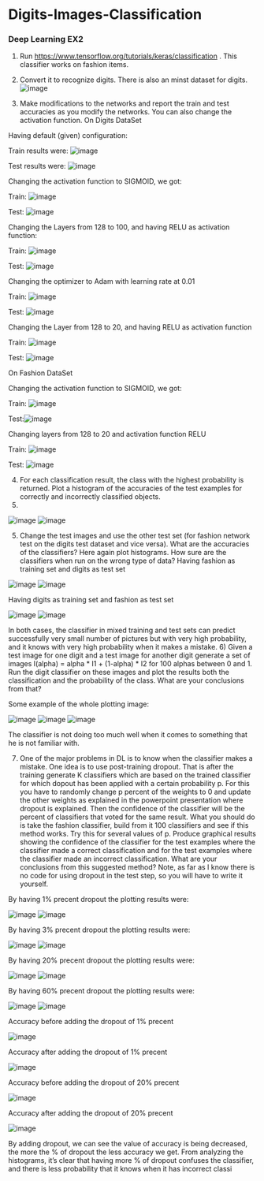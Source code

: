 # Digits-Images-Classification
### Deep Learning EX2


1)	Run https://www.tensorflow.org/tutorials/keras/classification . This classifier works on fashion items.
2)	Convert it to recognize digits. There is also an minst dataset for digits.
 ![image](https://user-images.githubusercontent.com/116814148/227368056-50339ebe-83b5-410a-8cb4-70d23389f176.png)

3)	Make modifications to the networks and report the train and test accuracies as you modify the networks.  You can also change the activation function.
On Digits DataSet

Having default (given) configuration:

Train results were: ![image](https://user-images.githubusercontent.com/116814148/227368205-aa56a4bf-bb44-4844-9e8c-165e28c51693.png)
		
Test results were: ![image](https://user-images.githubusercontent.com/116814148/227368242-ae3afa0a-3fec-4191-a793-f3a91e181818.png)

Changing the activation function to SIGMOID, we got: 

Train: ![image](https://user-images.githubusercontent.com/116814148/227368267-45b98a93-977e-4982-a33f-6a33fd9dad48.png)

Test: ![image](https://user-images.githubusercontent.com/116814148/227368301-cbe56089-f495-4234-9b89-73a6d7f234c2.png)

Changing the Layers from 128 to 100, and having RELU as activation function:

Train: ![image](https://user-images.githubusercontent.com/116814148/227368350-5a7f8321-4329-4966-a1c9-fe165813f7eb.png)


Test: 	![image](https://user-images.githubusercontent.com/116814148/227368379-5b3aa07e-aa65-4f20-bdd4-e251408c61a9.png)



Changing the optimizer to Adam with learning rate at 0.01

Train: ![image](https://user-images.githubusercontent.com/116814148/227368400-a1626d04-134d-477e-b56d-d1e2b65bb1a1.png)

Test: ![image](https://user-images.githubusercontent.com/116814148/227368415-5f7fa996-e9c3-43a7-9310-bfe74682df3b.png)

Changing the Layer from 128 to 20, and having RELU as activation function

Train:  ![image](https://user-images.githubusercontent.com/116814148/227368454-cbe1c6c9-b5cf-4edd-9759-e6f7986dd772.png)


Test: ![image](https://user-images.githubusercontent.com/116814148/227368465-4feee46a-e9b1-4936-b522-fb6f0ae1a842.png)


On Fashion DataSet

Changing the activation function to SIGMOID, we got: 

Train: ![image](https://user-images.githubusercontent.com/116814148/227368495-ece45cee-4bc7-46b6-a898-4835340c75e4.png)

Test:![image](https://user-images.githubusercontent.com/116814148/227368519-a6a5bd73-43b2-4e05-a873-919c6bdc6206.png)

Changing layers from 128 to 20 and activation function RELU

Train: ![image](https://user-images.githubusercontent.com/116814148/227368563-22768773-8bfa-4e00-8d7c-f16be1f83459.png)


Test: ![image](https://user-images.githubusercontent.com/116814148/227368588-43315280-4a68-4167-acb2-b97a7a6d17cd.png)


4)	For each classification result, the class with the highest probability is returned. Plot a histogram of the accuracies of the test examples for correctly and incorrectly classified objects. 
5)	
![image](https://user-images.githubusercontent.com/116814148/227368640-40a7211f-a940-4620-8942-737d1f5f90ec.png)
![image](https://user-images.githubusercontent.com/116814148/227368653-e50bfd1e-cbc6-4b82-b4ca-a7809bc1e5cc.png)

   

5)	Change the test images and use the other test set (for fashion network test on the digits test dataset and vice versa). What are the accuracies of the classifiers? Here again plot histograms. How sure are the classifiers when run on the wrong type of data? 
Having fashion as training set and digits as test set

 ![image](https://user-images.githubusercontent.com/116814148/227368695-503a63a4-24d1-41ff-b6b7-1a2f065b33c8.png)
![image](https://user-images.githubusercontent.com/116814148/227368711-db2513a3-0394-4df0-8b4e-b49949f72ece.png)

Having digits as training set and fashion as test set
 
![image](https://user-images.githubusercontent.com/116814148/227368746-c347d201-c39d-4de0-be84-d6a8c199abc4.png)
![image](https://user-images.githubusercontent.com/116814148/227368776-b5b2f431-9c6a-410d-bcce-c958f6ae8837.png)

In both cases, the classifier in mixed training and test sets can predict successfully very small number of pictures but with very high probability, and it knows with very high probability when it makes a mistake. 
6)	Given a test image for one digit and a test image for another digit generate a set of images
I(alpha) = alpha * I1 + (1-alpha) * I2 for 100 alphas between 0 and 1. Run the digit classifier on these images and plot the results both the classification and the probability of the class. What are your conclusions from that?

Some example of the whole plotting image:

![image](https://user-images.githubusercontent.com/116814148/227368865-b837d361-430c-487c-917a-dd19eb9edc2c.png)
![image](https://user-images.githubusercontent.com/116814148/227368883-1b21c43e-f115-4fcc-800d-d165143978ad.png)
![image](https://user-images.githubusercontent.com/116814148/227368899-225385fc-1548-4154-b9ad-f9834c907afb.png)










The classifier is not doing too much well when it comes to something that he is not familiar with.

7)	One of the major problems in DL is to know when the classifier makes a mistake. One idea is to use post-training dropout. That is after the training generate K classifiers which are based on the trained classifier for which dopout has been applied with a certain probability p. For this you have to randomly change p percent of the weights to 0 and update the other weights as explained in the powerpoint presentation where dropout is explained. Then the confidence of the classifier will be the percent of classifiers that voted for the same result.
What you should do is take the fashion classifier, build from it 100 classifiers and see if this method works. Try this for several values of p. Produce graphical results showing the confidence of the classifier for the test examples where the classifier made a correct classification and for the test examples where the classifier made an incorrect classification. What are your conclusions from this suggested method?  Note, as far as I know there is no code for using dropout in the test step, so you will have to write it yourself. 

By having 1% precent dropout the plotting results were:

![image](https://user-images.githubusercontent.com/116814148/227368922-d9eb9635-405f-43c2-849b-62a82032245d.png)
![image](https://user-images.githubusercontent.com/116814148/227368931-0a1c238c-4553-4841-aca4-e01abff0d09d.png)

By having 3% precent dropout the plotting results were:

![image](https://user-images.githubusercontent.com/116814148/227368953-49d54b9a-5233-4db0-93ac-253e961e107d.png)
![image](https://user-images.githubusercontent.com/116814148/227368969-6a69862b-e361-4ff4-8262-de004fc27ede.png)

By having 20% precent dropout the plotting results were:
 
![image](https://user-images.githubusercontent.com/116814148/227369034-8c3450fc-3944-46a5-aa1b-9ef6949e092e.png)
![image](https://user-images.githubusercontent.com/116814148/227369044-84897b82-bf17-469d-a6b7-eec2b47354de.png)

By having 60% precent dropout the plotting results were:

![image](https://user-images.githubusercontent.com/116814148/227369058-e6b11dea-8258-4024-b7f6-e4cf1e4e6d76.png)
![image](https://user-images.githubusercontent.com/116814148/227369080-c6401085-27b4-47f1-a044-0b30588ced2c.png)

Accuracy before adding the dropout of 1% precent

![image](https://user-images.githubusercontent.com/116814148/227369112-e530b62e-63be-4909-a2de-f081450283b1.png)

Accuracy after adding the dropout of 1% precent

![image](https://user-images.githubusercontent.com/116814148/227369153-23287a6b-1e79-4941-9184-571aac44d005.png)

Accuracy before adding the dropout of 20% precent

![image](https://user-images.githubusercontent.com/116814148/227369176-25fb5864-0f19-4630-bd5c-c1edbfc2a826.png)

Accuracy after adding the dropout of 20% precent

![image](https://user-images.githubusercontent.com/116814148/227369222-06db74b9-b802-40a9-b61a-e0e259cb6f91.png)

By adding dropout, we can see the value of accuracy is being decreased, the more the % of dropout the less accuracy we get. 
From analyzing the histograms, it’s clear that having more % of dropout confuses the classifier, and there is less probability that it knows when it has incorrect classi
